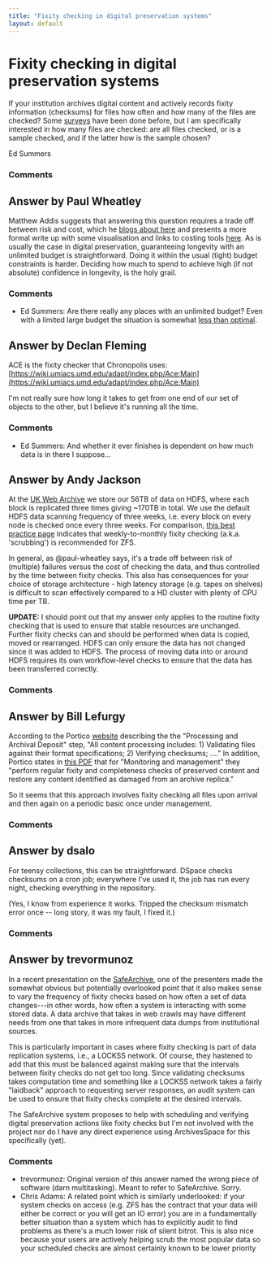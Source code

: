 ```yaml
---
title: "Fixity checking in digital preservation systems"
layout: default
---
```

Fixity checking in digital preservation systems
=====================
If your institution archives digital content and actively records fixity
information (checksums) for files how often and how many of the files
are checked? Some
[surveys](http://blogs.loc.gov/digitalpreservation/2012/03/file-fixity-and-digital-preservation-storage-more-results-from-the-ndsa-storage-survey/)
have been done before, but I am specifically interested in how many
files are checked: are all files checked, or is a sample checked, and if
the latter how is the sample chosen?

Ed Summers

### Comments ###


Answer by Paul Wheatley
----------------
Matthew Addis suggests that answering this question requires a trade off
between risk and cost, which he [blogs about
here](http://www.prestocentre.org/blog/wash-day-your-data) and presents
a more formal write up with some visualisation and links to costing
tools
[here](http://prestoprime.it-innovation.soton.ac.uk/imodel/visualisation/).
As is usually the case in digital preservation, guaranteeing longevity
with an unlimited budget is straightforward. Doing it within the usual
(tight) budget constraints is harder. Deciding how much to spend to
achieve high (if not absolute) confidence in longevity, is the holy
grail.

### Comments ###
* Ed Summers: Are there really any places with an unlimited budget? Even with a
limited large budget the situation is somewhat [less than
optimal](http://blog.dshr.org/2007/06/petabyte-for-century.html).

Answer by Declan Fleming
----------------
ACE is the fixity checker that Chronopolis uses:
[https://wiki.umiacs.umd.edu/adapt/index.php/Ace:Main](https://wiki.umiacs.umd.edu/adapt/index.php/Ace:Main)

I'm not really sure how long it takes to get from one end of our set of
objects to the other, but I believe it's running all the time.

### Comments ###
* Ed Summers: And whether it ever finishes is dependent on how much data is in there I
suppose...

Answer by Andy Jackson
----------------
At the [UK Web Archive](http://www.webarchive.org.uk/ukwa/) we store our
56TB of data on HDFS, where each block is replicated three times giving
\~170TB in total. We use the default HDFS data scanning frequency of
three weeks, i.e. every block on every node is checked once every three
weeks. For comparison, [this best practice
page](http://www.solarisinternals.com/wiki/index.php/ZFS_Best_Practices_Guide#Storage_Pools)
indicates that weekly-to-monthly fixity checking (a.k.a. 'scrubbing') is
recommended for ZFS.

In general, as @paul-wheatley says, it's a trade off between risk of
(multiple) failures versus the cost of checking the data, and thus
controlled by the time between fixity checks. This also has consequences
for your choice of storage architecture - high latency storage (e.g.
tapes on shelves) is difficult to scan effectively compared to a HD
cluster with plenty of CPU time per TB.

**UPDATE:** I should point out that my answer only applies to the
routine fixity checking that is used to ensure that stable resources are
unchanged. Further fixity checks can and should be performed when data
is copied, moved or rearranged. HDFS can only ensure the data has not
changed since it was added to HDFS. The process of moving data into or
around HDFS requires its own workflow-level checks to ensure that the
data has been transferred correctly.

### Comments ###

Answer by Bill Lefurgy
----------------
According to the Portico
[website](http://www.portico.org/digital-preservation/services/preservation-approach/preservation-step-by-step#step3)
describing the the "Processing and Archival Deposit" step, "All content
processing includes: 1) Validating files against their format
specifications; 2) Verifying checksums; ...." In addition, Portico
states in [this
PDF](http://www.portico.org/digital-preservation/wp-content/uploads/2010/01/ALPSP-FINAL-Kirchhoff.pdf)
that for "Monitoring and management" they "perform regular fixity and
completeness checks of preserved content and restore any content
identified as damaged from an archive replica."

So it seems that this approach involves fixity checking all files upon
arrival and then again on a periodic basic once under management.

### Comments ###

Answer by dsalo
----------------
For teensy collections, this can be straightforward. DSpace checks
checksums on a cron job; everywhere I've used it, the job has run every
night, checking everything in the repository.

(Yes, I know from experience it works. Tripped the checksum mismatch
error once -- long story, it was my fault, I fixed it.)

### Comments ###

Answer by trevormunoz
----------------
In a recent presentation on the
[SafeArchive](http://www.safearchive.org/), one of the presenters made
the somewhat obvious but potentially overlooked point that it also makes
sense to vary the frequency of fixity checks based on how often a set of
data changes---in other words, how often a system is interacting with
some stored data. A data archive that takes in web crawls may have
different needs from one that takes in more infrequent data dumps from
institutional sources.

This is particularly important in cases where fixity checking is part of
data replication systems, i.e., a LOCKSS network. Of course, they
hastened to add that this must be balanced against making sure that the
intervals between fixity checks do not get too long. Since validating
checksums takes computation time and something like a LOCKSS network
takes a fairly "laidback" approach to requesting server responses, an
audit system can be used to ensure that fixity checks complete at the
desired intervals.

The SafeArchive system proposes to help with scheduling and verifying
digital preservation actions like fixity checks but I'm not involved
with the project nor do I have any direct experience using ArchivesSpace
for this specifically (yet).

### Comments ###
* trevormunoz: Original version of this answer named the wrong piece of software (darn
multitasking). Meant to refer to SafeArchive. Sorry.
* Chris Adams: A related point which is similarly underlooked: if your system checks on
access (e.g. ZFS has the contract that your data will either be correct
or you will get an IO error) you are in a fundamentally better situation
than a system which has to explicitly audit to find problems as there's
a much lower risk of silent bitrot. This is also nice because your users
are actively helping scrub the most popular data so your scheduled
checks are almost certainly known to be lower priority

